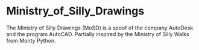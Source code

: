 # Ministry_of_Silly_Drawings
The Ministry of Silly Drawings (MoSD) is a spoof of the company AutoDesk and the program AutoCAD. Partially inspired by the Ministry of Silly Walks from Monty Python.
